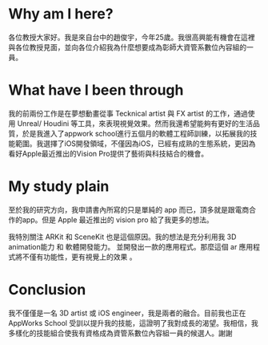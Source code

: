 # Why am I here?

各位教授大家好。我是來自台中的趙俊宇，今年25歲。我很高興能有機會在這裡與各位教授見面，並向各位介紹我為什麼想要成為彰師大資管系數位內容組的一員。

# What have I been through

我的前兩份工作是在夢想動畫從事 Tecknical artist 與 FX artist 的工作，通過使用 Unreal/ Houdini 等工具，來表現視覺效果。然而我還希望能夠有更好的生活品質，於是我進入了appwork school進行五個月的軟體工程師訓練，以拓展我的技能範圍。我選擇了iOS開發領域，不僅因為iOS，已經有成熟的生態系統，更因為看好Apple最近推出的Vision Pro提供了藝術與科技結合的機會。

# My study plain

至於我的研究方向，我申請書內所寫的只是單純的 app 而已，頂多就是跟電商合作的app。但是 Apple 最近推出的 vision pro 給了我更多的想法。

我特別關注 ARKit 和 SceneKit 也是這個原因。我的想法是充分利用我 3D animation能力 和 軟體開發能力。
並開發出一款的應用程式。那麼這個 ar 應用程式將不僅有功能性，更有視覺上的效果
。

# Conclusion

我不僅僅是一名 3D artist 或 iOS engineer，我是兩者的融合。目前我也正在AppWorks School 受訓以提升我的技能，這證明了我對成長的渴望。我相信，我多樣化的技能組合使我有資格成為資管系數位內容組一員的候選人。謝謝
